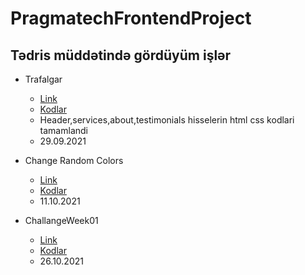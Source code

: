 # PragmatechFrontendProject

## Tədris müddətində gördüyüm işlər

- Trafalgar
    - [Link](https://aideisayevaa.github.io/PragmatechFrontendProject/Extra/Trafalgar/)
    - [Kodlar](https://github.com/aideisayevaa/PragmatechFrontendProject/tree/main/Extra/Trafalgar)
    - Header,services,about,testimonials hisselerin html css kodlari tamamlandi
    - 29.09.2021

- Change Random Colors
    - [Link](https://aideisayevaa.github.io/PragmatechFrontendProject/Extra/ProjectsJS/ChangeRandomColors/)
    - [Kodlar](https://github.com/aideisayevaa/PragmatechFrontendProject/tree/main/Extra/ProjectsJS/ChangeRandomColors)
    - 11.10.2021

- ChallangeWeek01 
    - [Link](https://aideisayevaa.github.io/PragmatechFrontendProject/ChallangeWeek01/)
    - [Kodlar](https://github.com/aideisayevaa/PragmatechFrontendProject/tree/main/ChallangeWeek01)
    - 26.10.2021
